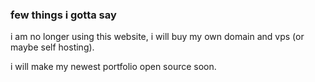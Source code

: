 ### few things i gotta say
i am no longer using this website, i will buy my own domain and vps (or maybe self hosting).

i will make my newest portfolio open source soon.
